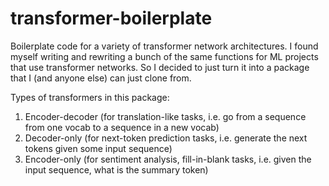 # transformer-boilerplate
Boilerplate code for a variety of transformer network architectures.
I found myself writing and rewriting a bunch of the same functions
for ML projects that use transformer networks. So I decided to just
turn it into a package that I (and anyone else) can just clone from. 

Types of transformers in this package:
1. Encoder-decoder (for translation-like tasks, i.e. go from a sequence from one vocab to a sequence in a new vocab)
2. Decoder-only (for next-token prediction tasks, i.e. generate the next tokens given some input sequence)
3. Encoder-only (for sentiment analysis, fill-in-blank tasks, i.e. given the input sequence, what is the summary token)
